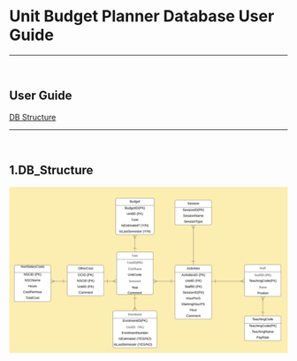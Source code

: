# Unit Budget Planner Database User Guide

<hr><br>

## User Guide

[DB Structure](#1.DB_Structure)



<hr><br>

## 1.DB_Structure
![image info](./Resources/DBStructure_V2.png)
